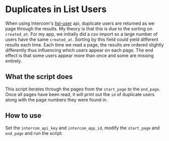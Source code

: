# Duplicates in List Users

When using Intercom's [list-user](https://doc.intercom.io/api/#list-users) api, duplicate users are returned as we page through the results. 
My theory is that this is due to the sorting on `created_at`. For my app, we initially did a csv import so a large number of users have the same `created_at`. Sorting by this field could yield different results each time. 
Each time we read a page, the results are ordered slightly differently thus influencing which users appear on each page. The end effect is that some users appear more than once and some are missing entirely.

## What the script does

This script iterates through the pages from the `start_page` to the `end_page`. Once all pages have been read, it will print out the `id` of duplicate users along with the page numbers they were found in.

## How to use
Set the `intercom_api_key` and `intercom_app_id`, modify the `start_page` and `end_page` and run the script.